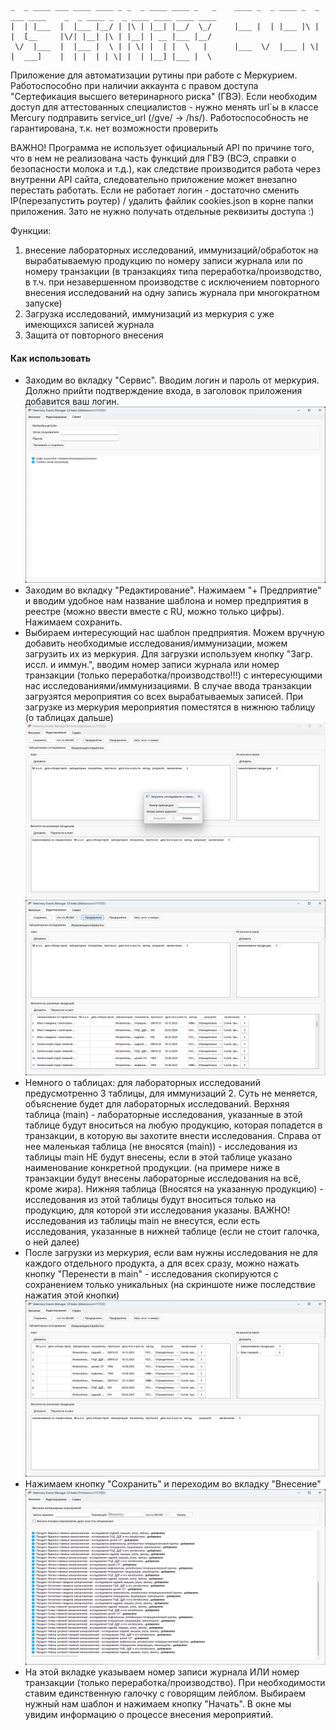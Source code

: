 
```
_  _ ____ ___ ____ ____ _ _  _ ____ ____ _   _    ____ _  _ ____ _  _ ___ ____    _  _ ____ _  _ ____ ____ ____ ____ 
|  | |___  |  |___ |__/ | |\ | |__| |__/  \_/     |___ |  | |___ |\ |  |  [__     |\/| |__| |\ | |__| | __ |___ |__/ 
 \/  |___  |  |___ |  \ | | \| |  | |  \   |      |___  \/  |___ | \|  |  ___]    |  | |  | | \| |  | |__] |___ |  \ 
 ```

Приложение для автоматизации рутины при работе с Меркурием.
Работоспособно при наличии аккаунта с правом доступа "Сертефикация высшего ветеринарного риска" (ГВЭ).
Если необходим доступ для аттестованных специалистов - нужно менять url`ы в классе Mercury подправить service_url (/gve/ -> /hs/). Работоспособность не гарантирована, т.к. нет возможности проверить 

ВАЖНО! Программа не использует официальный API по причине того, что в нем не реализована часть функций для ГВЭ (ВСЭ, справки о безопасности молока и т.д.), как следствие производится работа через внутренни API сайта, следовательно приложение может внезапно перестать работать. Если не работает логин - достаточно сменить IP(перезапустить роутер) / удалить файлик cookies.json в корне папки приложения. Зато не нужно получать отдельные реквизиты доступа :)

Функции:
1. внесение лабораторных исследований, иммунизаций/обработок на вырабатываемую продукцию по номеру записи журнала или по номеру транзакции (в транзакциях типа переработка/производство, в т.ч. при незавершенном производстве с исключением повторного внесения исследований на одну запись журнала при многократном запуске)
2. Загрузка исследований, иммунизаций из меркурия с уже имеющихся записей журнала
3. Защита от повторного внесения

#### Как использовать
* Заходим во вкладку "Сервис". Вводим логин и пароль от меркурия. Должно прийти подтверждение входа, в заголовок приложения добавится ваш логин.
![service tab](./images/service%20tab.png)
* Заходим во вкладку "Редактирование". Нажимаем "+ Предприятие" и вводим удобное нам название шаблона и номер предприятия в реестре (можно ввести вместе с RU, можно только цифры). Нажимаем сохранить.
* Выбираем интересующий нас шаблон предприятия. Можем вручную добавить необходимые исследования/иммунизации, можем загрузить их из меркурия. Для загрузки используем кнопку "Загр. иссл. и иммун.", вводим номер записи журнала или номер транзакции (только переработка/производство!!!) с интересующими нас исследованиями/иммунизациями. В случае ввода транзакции загрузятся мероприятия со всех вырабатываемых записей. При загрузке из меркурия мероприятия поместятся в нижнюю таблицу (о таблицах дальше)
![edit tab w dialog](./images/edit%20tab%20with%20download%20dialog.png)
![edit tab](./images/edit%20tab.png)
* Немного о таблицах: для лабораторных исследований предусмотренно 3 таблицы, для иммунизаций 2. Суть не меняется, объяснение будет для лабораторных исследований.
Верхняя таблица (main) - лабораторные исследования, указанные в этой таблице будут вноситься на любую продукцию, которая попадется в транзакции, в которую вы захотите внести исследования. Справа от нее маленькая таблица (не вносятся (main)) - исследования из таблицы main НЕ будут внесены, если в этой таблице указано наименование конкретной продукции. (на примере ниже в транзакции будут внесены лабораторные исследования на всё, кроме жира). Нижняя таблица (Вносятся на указанную продукцию) - исследования из этой таблицы будут вноситься только на продукцию, для которой эти исследования указаны. ВАЖНО! исследования из таблицы main не внесутся, если есть исследования, указанные в нижней таблице (если не стоит галочка, о ней далее)
* После загрузки из меркурия, если вам нужны исследования не для каждого отдельного продукта, а для всех сразу, можно нажать кнопку "Перенести в main" - исследования скопируются с сохранением только уникальных (на скриншоте ниже последствие нажатия этой кнопки)
![edit tab w exc](./images/edit%20tab%20with%20exclude.png)
* Нажимаем кнопку "Сохранить" и переходим во вкладку "Внесение"
![add tab](./images/add%20tab.png)
* На этой вкладке указываем номер записи журнала ИЛИ номер транзакции (только переработка/производство). При необходимости ставим единственную галочку с говорящим лейблом. Выбираем нужный нам шаблон и нажимаем кнопку "Начать". В окне мы увидим информацию о процессе внесения мероприятий. 